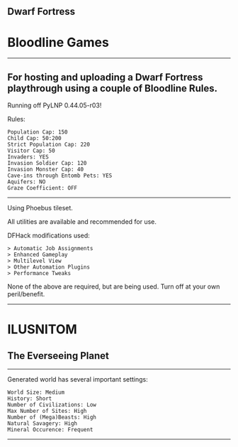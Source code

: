 ## Dwarf Fortress

# Bloodline Games

---

## For hosting and uploading a Dwarf Fortress playthrough using a couple of Bloodline Rules.

Running off PyLNP 0.44.05-r03!

Rules:
```
Population Cap: 150
Child Cap: 50:200
Strict Population Cap: 220
Visitor Cap: 50
Invaders: YES
Invasion Soldier Cap: 120
Invasion Monster Cap: 40
Cave-ins through Entomb Pets: YES
Aquifers: NO
Graze Coefficient: OFF
```
---

Using Phoebus tileset.

All utilities are available and recommended for use.

DFHack modifications used:
```
> Automatic Job Assignments
> Enhanced Gameplay
> Multilevel View
> Other Automation Plugins
> Performance Tweaks
```

None of the above are required, but are being used. Turn off at your own peril/benefit.

---
# ILUSNITOM
## The Everseeing Planet
---

Generated world has several important settings:
```
World Size: Medium
History: Short
Number of Civilizations: Low
Max Number of Sites: High
Number of (Mega)Beasts: High
Natural Savagery: High
Mineral Occurence: Frequent
```

---
